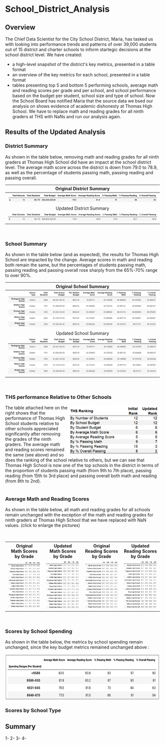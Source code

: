 # School_District_Analysis

## Overview
The Chief Data Scientist for the City School District, Maria, has tasked us with looking into performance trends and patterns of over 39,000 students out of 15 district and charter schools to inform startegic decisions at the school district level.
We have created:
- a high-level snapshot of the district's key metrics, presented in a table format
- an overview of the key metrics for each school, presented in a table format
- tables presenting top 5 and bottom 5 performing schools, average math and reading scores per grade and per school, and school performance based on the budget per student, school size and type of school.
Now the School Board has notified Maria that the source data we bsed our analysis on shows evidence of academic dishonesty at Thomas High School. We have to replace math and reading grades for all ninth graders at THS with NaNs and run our analysis again.

## Results of the Updated Analysis

### District Summary

As shown in the table below, removing math and reading grades for all ninth graders at Thomas High School did have an impact at the school district level. The average math score across the district is down from 79.0 to 78.9, as well as the percentage of students passing math, passing reading and passing overall.

Original District Summary                |
:---------------------------------------:|
![](Resources/District_Summary_1.png)    |
Updated District Summary                 |
![](Resources/District_Summary_2.png)    |

<br/>

### School Summary

As shown in the table below (and as expected), the results for Thomas High School are impacted by the change. Average scores in math and reading both remain the same, but the percentages of students passing math, passing reading and passing overall rose sharply from the 65%-70% range to over 90%.

Original School Summary                         |
:----------------------------------------------:|
![](Resources/Per_School_Summary_Tail_1.png)    |
Updated School Summary                          |
![](Resources/Per_School_Summary_Tail_2.png)    |

<br/>

### THS performance Relative to Other Schools

<img align="right" src="Resources/THS_Ranking.png" width="300">
The table attached here on the right shows that the performance of Thomas High School students relative to other schools appreciated significantly after removing the grades of the ninth graders. The average math and reading scores remained the same (see above) and so does the ranking of the school relative to others, but we can see that Thomas High School is now one of the top schools in the district in terms of the proportion of students passing math (from 9th to 7th place), passing reading (from 15th to 3rd place) and passing overall both math and reading (from 8th to 2nd).

<br/>

<br/>

### Average Math and Reading Scores

As shown in the table below, all math and reading grades for all schools remain unchanged with the exception of the math and reading grades for ninth graders at Thomas High School that we have replaced with NaN values. (click to enlarge the pictures)

<br/>

<table align="center">
  <tr height=50px>
    <th>Original<br>Math Scores<br>by Grade</th>
    <th>Updated<br>Math Scores<br>by Grade</th>
    <th>Original<br>Reading Scores<br>by Grade</th>
    <th>Updated<br>Reading Scores<br>by Grade</th>
  </tr>
  <tr>
    <td> <img src="Resources/Math_Scores_by_Grade_1.png" width = 200px>
    <td> <img src="Resources/Math_Scores_by_Grade_2.png" width = 200px>
    <td> <img src="Resources/Reading_Scores_by_Grade_1.png" width = 200px></td>
    <td> <img src="Resources/Reading_Scores_by_Grade_2.png" width = 200px></td>
  </tr>
</table>

<br/>
      
### Scores by School Spending

As shown in the table below, the metrics by school spending remain unchanged, since the key budget metrics remained unchanged above :

<img align="center" src="Resources/Spending_Range_per_Student_1.png" height="150">


### Scores by School Type


## Summary

1-
2- 
3- 
4- 
